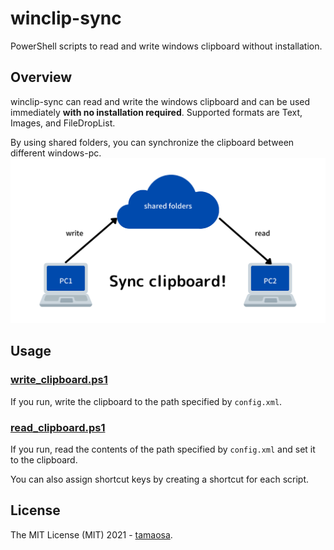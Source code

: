 # winclip-sync

PowerShell scripts to read and write windows clipboard without installation.

## Overview

winclip-sync can read and write the windows clipboard and can be used immediately **with no installation required**. Supported formats are Text, Images, and FileDropList.

By using shared folders, you can synchronize the clipboard between different windows-pc.
![image](winclip-sync.png)

## Usage

### [write_clipboard.ps1](write_clipboard.ps1)

If you run, write the clipboard to the path specified by `config.xml`.

### [read_clipboard.ps1](read_clipboard.ps1)

If you run, read the contents of the path specified by `config.xml` and set it to the clipboard.

You can also assign shortcut keys by creating a shortcut for each script.

## License

The MIT License (MIT) 2021 - [tamaosa](https://github.com/tamaosa).
